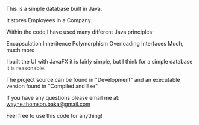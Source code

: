 This is a simple database built in Java. 

It stores Employees in a Company.

Within the code I have used many different Java principles:

Encapsulation
Inheritence
Polymorphism
Overloading
Interfaces
Much, much more

I built the UI with JavaFX it is fairly simple, but I think for a simple database
it is reasonable.

The project source can be found in "Development" and an executable version found in "Compiled and Exe"

If you have any questions please email me at: wayne.thomson.baka@gmail.com

Feel free to use this code for anything!
